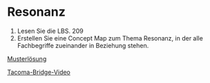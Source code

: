 Resonanz
==============

1. Lesen Sie die LBS. 209
1. Erstellen Sie eine Concept Map zum Thema Resonanz, in der alle Fachbegriffe zueinander in Beziehung stehen.

[Musterlösung](17_Resonanz_Musterlösung.md)

[Tacoma-Bridge-Video](https://www.youtube.com/watch?v=XggxeuFDaDU)
